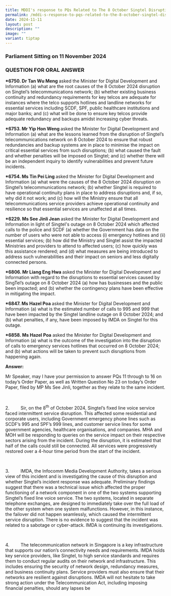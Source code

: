 ```yaml
---
title: MDDI's response to PQs Related to The 8 October Singtel Disruption
permalink: /mddi-s-response-to-pqs-related-to-the-8-october-singtel-disruption/
date: 2024-11-11
layout: post
description: ""
image: ""
variant: tiptap
---
```

<h3>Parliament Sitting on 11 November 2024</h3>
<h3>QUESTION FOR ORAL ANSWER</h3>
<p><strong>*6750. Dr Tan Wu Meng </strong>asked the Minister for Digital
Development and Information (a) what are the root causes of the 8 October
2024 disruption on Singtel’s telecommunications network; (b) whether existing
business continuity and redundancy requirements for key telcos are adequate
for instances where the telco supports hotlines and landline networks for
essential services including SCDF, SPF, public healthcare institutions
and major banks; and (c) what will be done to ensure key telcos provide
adequate redundancy and backups amidst increasing cyber threats.</p>
<p><strong>*6753. Mr Yip Hon Weng </strong>asked the Minister for Digital
Development and Information (a) what are the lessons learned from the disruption
of Singtel’s telecommunications network on 8 October 2024 to ensure that
robust redundancies and backup systems are in place to minimise the impact
on critical essential services from such disruptions; (b) what caused the
fault and whether penalties will be imposed on Singtel; and (c) whether
there will be an independent inquiry to identify vulnerabilities and prevent
future incidents.&nbsp;</p>
<p><strong>*6754. Ms Tin Pei Ling </strong>asked the Minister for Digital
Development and Information (a) what were the causes of the 8 October 2024
disruption on Singtel’s telecommunications network; (b) whether Singtel
is required to have operational continuity plans in place to address disruptions
and, if so, why did it not work; and (c) how will the Ministry ensure that
all telecommunications service providers achieve operational continuity
and resilience so that essential services are unaffected at all times.</p>
<p><strong>*6229. Ms See Jinli Jean </strong>asked the Minister for Digital
Development and Information in light of Singtel's outage on 8 October 2024
which affected calls to the police and SCDF (a) whether the Government
has data on the number of users who were not able to access (i) emergency
hotlines and (ii) essential services; (b) how did the Ministry and Singtel
assist the impacted Ministries and providers to attend to affected users;
(c) how quickly was this assistance rendered; and (d) what measures are
being introduced to address such vulnerabilities and their impact on seniors
and less digitally connected persons.</p>
<p><strong>*6806. Mr Liang Eng Hwa </strong>asked the Minister for Digital
Development and Information with regard to the disruptions to essential
services caused by SingTel’s outage on 8 October 2024 (a) how has businesses
and the public been impacted; and (b) whether the contingency plans have
been effective in mitigating the impact.</p>
<p><strong>*6847. Ms Hazel Poa </strong>asked the Minister for Digital Development
and Information (a) what is the estimated number of calls to 995 and 999
that have been impacted by the Singtel landline outage on 8 October 2024;
and (b) what penalties, if any, have been imposed by IMDA on Singtel for
this outage.</p>
<p><strong>*6858. Ms Hazel Poa</strong> asked the Minister for Digital Development
and Information (a) what is the outcome of the investigation into the disruption
of calls to emergency services hotlines that occurred on 8 October 2024;
and (b) what actions will be taken to prevent such disruptions from happening
again.</p>
<p><strong>Answer:</strong>
</p>
<p>Mr Speaker, may I have your permission to answer PQs 11 through to 16
on today’s Order Paper, as well as Written Question No 23 on today’s Order
Paper, filed by MP Ms See Jinli, together as they relate to the same incident.</p>
<p>&nbsp;</p>
<p>2. &nbsp;&nbsp;&nbsp;&nbsp;&nbsp;&nbsp;&nbsp; Sir, on the 8<sup>th</sup> of
October 2024, Singtel’s fixed line voice service faced intermittent service
disruption. This affected some residential and corporate users, including
Government emergency phone lines such as SCDF’s 995 and SPF’s 999 lines,
and customer service lines for some government agencies, healthcare organisations,
and companies. MHA and MOH will be responding to queries on the service
impact on their respective sectors arising from the incident. During the
disruption, it is estimated that half of the calls could still be connected.
All services were progressively restored over a 4-hour time period from
the start of the incident.</p>
<p>&nbsp;</p>
<p>3. &nbsp;&nbsp;&nbsp;&nbsp;&nbsp;&nbsp;&nbsp; IMDA, the Infocomm Media
Development Authority, takes a serious view of this incident and is investigating
the cause of this disruption and whether Singtel’s incident response was
adequate. Preliminary findings suggest that there was a technical issue
which affected the proper functioning of a network component in one of
the two systems supporting Singtel’s fixed line voice service. The two
systems, located in separate telephone exchanges, are designed to immediately
take over the full load of the other system when one system malfunctions.
However, in this instance, the failover did not happen seamlessly, which
caused the intermittent service disruption. There is no evidence to suggest
that the incident was related to a sabotage or cyber-attack. IMDA is continuing
its investigations.</p>
<p>&nbsp;</p>
<p>4. &nbsp;&nbsp;&nbsp;&nbsp;&nbsp;&nbsp;&nbsp; The telecommunication network
in Singapore is a key infrastructure that supports our nation’s connectivity
needs and requirements. IMDA holds key service providers, like Singtel,
to high service standards and requires them to conduct regular audits on
their network and infrastructure. This includes ensuring the security of
network design, redundancy measures, and business continuity plans. Service
providers must also ensure that their networks are resilient against disruptions.
IMDA will not hesitate to take strong action under the Telecommunication
Act, including imposing financial penalties, should any lapses be</p>